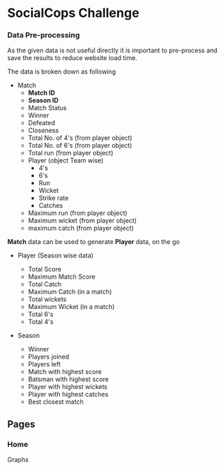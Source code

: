 # SocialCops Challenge

### Data Pre-processing

As the given data is not useful directly it is important to pre-process and
save the results to reduce website load time.

The data is broken down as following


- Match
  - **Match ID**
  - **Season ID**
  - Match Status
  - Winner
  - Defeated
  - Closeness
  - Total No. of 4's (from player object)
  - Total No. of 6's (from player object)
  - Total run (from player object)
  - Player (object Team wise)
    - 4's
    - 6's 
    - Run
    - Wicket
    - Strike rate
    - Catches 
  - Maximum run (from player object)
  - Maximum wicket (from player object)
  - maximum catch (from player object)



**Match** data can be used to generate **Player** data, on the go

- Player (Season wise data)
  - Total Score 
  - Maximum Match Score
  - Total Catch
  - Maximum Catch (in a match)
  - Total wickets
  - Maximum Wicket (in a match)
  - Total 6's 
  - Total 4's
  
  
- Season
  - Winner 
  - Players joined
  - Players left
  - Match with highest score
  - Batsman with highest score
  - Player with highest wickets
  - Player with highest catches
  - Best closest match
  
  
  
## Pages
### Home 

Graphs
  
